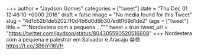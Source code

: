 
+++
author = "Jaydson Gomes"
categories = ["tweet"]
date = "Thu Dec 01 12:46:10 +0000 2016"
draft = false
image = "No media found for this Tweet"
slug = "4d1b52b1de52027f0d4b6d0d9b307ed8169d1de2"
tags = ["tweet"]
title = """Nordestera com a pequena ..."""
tweet = true
tweet_url = "https://twitter.com/jaydson/status/804305590520516608"
+++
Nordestera com a pequena e palestrar em Salvador e Aracaju 😁😎 https://t.co/3B6iYI16VH
